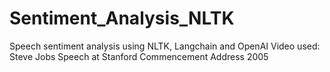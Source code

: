 # Sentiment_Analysis_NLTK

Speech sentiment analysis using NLTK, Langchain and OpenAI
Video used: Steve Jobs Speech at Stanford Commencement Address 2005
